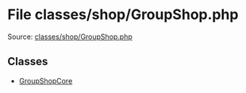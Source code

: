 File classes/shop/GroupShop.php
=========

Source: [classes/shop/GroupShop.php](https://github.com/PrestaShop/PrestaShop/blob/1.5.0.2/classes/shop/GroupShop.php)


Classes
-------

* [GroupShopCore](class.GroupShopCore.md)

